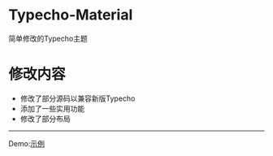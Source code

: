 # Typecho-Material
简单修改的Typecho主题

# 修改内容
 - 修改了部分源码以兼容新版Typecho
 - 添加了一些实用功能
 - 修改了部分布局
---
Demo:[示例](https://ck.acg23.xyz)
